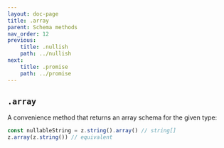 ```yaml
---
layout: doc-page
title: .array
parent: Schema methods
nav_order: 12
previous:
    title: .nullish
    path: ../nullish
next:
    title: .promise
    path: ../promise
---
```


## `.array`

A convenience method that returns an array schema for the given type:

```ts
const nullableString = z.string().array() // string[]
z.array(z.string()) // equivalent
```
